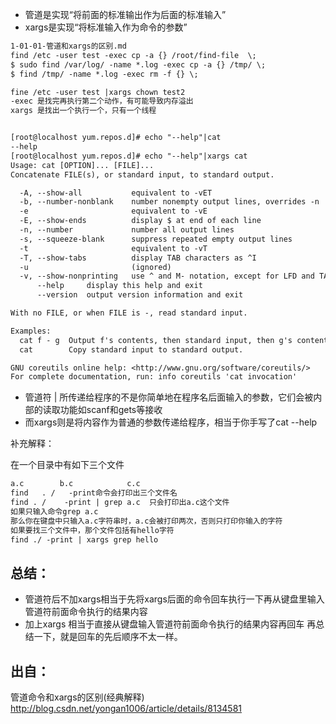 - 管道是实现“将前面的标准输出作为后面的标准输入”
- xargs是实现“将标准输入作为命令的参数”

```txt
1-01-01-管道和xargs的区别.md
find /etc -user test -exec cp -a {} /root/find-file  \;
$ sudo find /var/log/ -name *.log -exec cp -a {} /tmp/ \;
$ find /tmp/ -name *.log -exec rm -f {} \;

fine /etc -user test |xargs chown test2
-exec 是找完再执行第二个动作，有可能导致内存溢出
xargs 是找出一个执行一个，只有一个线程


[root@localhost yum.repos.d]# echo "--help"|cat
--help
[root@localhost yum.repos.d]# echo "--help"|xargs cat
Usage: cat [OPTION]... [FILE]...
Concatenate FILE(s), or standard input, to standard output.

  -A, --show-all           equivalent to -vET
  -b, --number-nonblank    number nonempty output lines, overrides -n
  -e                       equivalent to -vE
  -E, --show-ends          display $ at end of each line
  -n, --number             number all output lines
  -s, --squeeze-blank      suppress repeated empty output lines
  -t                       equivalent to -vT
  -T, --show-tabs          display TAB characters as ^I
  -u                       (ignored)
  -v, --show-nonprinting   use ^ and M- notation, except for LFD and TAB
      --help     display this help and exit
      --version  output version information and exit

With no FILE, or when FILE is -, read standard input.

Examples:
  cat f - g  Output f's contents, then standard input, then g's contents.
  cat        Copy standard input to standard output.

GNU coreutils online help: <http://www.gnu.org/software/coreutils/>
For complete documentation, run: info coreutils 'cat invocation'
``` 
- 管道符 | 所传递给程序的不是你简单地在程序名后面输入的参数，它们会被内部的读取功能如scanf和gets等接收
- 而xargs则是将内容作为普通的参数传递给程序，相当于你手写了cat --help

补充解释：

在一个目录中有如下三个文件
```txt
a.c        b.c            c.c
find   . /   -print命令会打印出三个文件名
find . /    -print | grep a.c  只会打印出a.c这个文件
如果只输入命令grep a.c
那么你在键盘中只输入a.c字符串时，a.c会被打印两次，否则只打印你输入的字符
如果要找三个文件中，那个文件包括有hello字符
find ./ -print | xargs grep hello
```

总结：
---
* 管道符后不加xargs相当于先将xargs后面的命令回车执行一下再从键盘里输入
管道符前面命令执行的结果内容
*  加上xargs 相当于直接从键盘输入管道符前面命令执行的结果内容再回车
再总结一下，就是回车的先后顺序不太一样。

出自：
---
管道命令和xargs的区别(经典解释) http://blog.csdn.net/yongan1006/article/details/8134581
